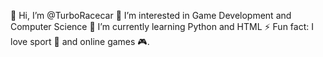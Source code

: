 👋 Hi, I’m @TurboRacecar
👀 I’m interested in Game Development and Computer Science
🌱 I’m currently learning Python and HTML
⚡ Fun fact: I love sport 🏀 and online games 🎮.
